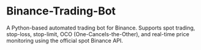 # Binance-Trading-Bot
A Python-based automated trading bot for Binance. Supports spot trading, stop-loss, stop-limit, OCO (One-Cancels-the-Other), and real-time price monitoring using the official spot Binance API.
